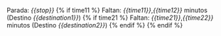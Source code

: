 Parada: *{{stop}}*
{% if time11 %}
Faltan: *{{time11}}*,*{{time12}}* minutos (Destino *{{destination1}}*)
{% if time21 %}
Faltan: *{{time21}}*,*{{time22}}* minutos (Destino *{{destination2}}*)
{% endif %}
{% endif %}
